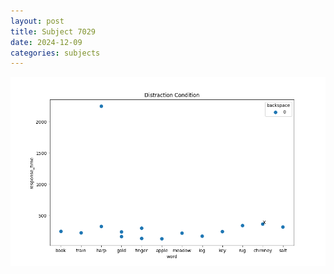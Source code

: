 ```yaml
---
layout: post
title: Subject 7029
date: 2024-12-09
categories: subjects
---
```


![](data/7029/run-24/7029_rt_acc_fuzzy_delay.png)
